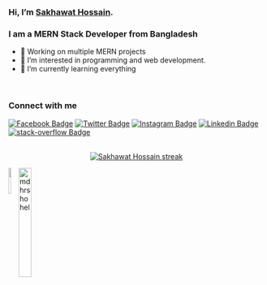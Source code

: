 ###  Hi, I’m [Sakhawat Hossain](https://drive.google.com/file/d/1BzpVoR3OadSYNQVzQEF8bMCx-N44GBnI/view).
### I am a MERN Stack Developer from Bangladesh
- 🔭 Working on multiple MERN projects
- 👀 I’m interested in programming and web development.
- 🌱 I’m currently learning everything

<br />

### Connect with me

[![Facebook Badge](https://img.shields.io/badge/Facebook-1877F2?style=for-the-badge&logo=facebook&logoColor=white)](https://facebook.com/shshakib2001)
[![Twitter Badge](https://img.shields.io/badge/Twitter-1DA1F2?style=for-the-badge&logo=twitter&logoColor=white)](https://twitter.com/imshshakib)
[![Instagram Badge](https://img.shields.io/badge/Instagram-E4405F?style=for-the-badge&logo=instagram&logoColor=white)](https://instagram.com/shshakib2001)
[![Linkedin Badge](https://img.shields.io/badge/LinkedIn-0077B5?style=for-the-badge&logo=linkedin&logoColor=white)](https://www.linkedin.com/in/shjsdev)
[![stack-overflow Badge](https://img.shields.io/badge/stack%20overflow-FE7A16?logo=stack-overflow&logoColor=white&style=for-the-badge)](https://stackoverflow.com/users/15192019/sakhawat-hossain)
<br />
<br />

<p align="center">
<a href="https://github.com/sakhawat9/github-readme-streak-stats">
<img title="🔥 Get streak stats for your profile at git.io/streak-stats" alt="Sakhawat Hossain streak" src="https://github-readme-streak-stats.herokuapp.com/?user=sakhawat9&theme=black-ice&hide_border=true&stroke=0000&background=060A0CD0"/></a>

</p>

<div style="display: flex">
<a width="50%" href="https://github.com/sakhawat9/github-readme-stats">
  <img width="49%" lign="center" src="https://github-readme-stats.vercel.app/api?username=sakhawat9&theme=github_dark&show_icons=true)](https://github.com/preetiParyani/github-readme-stats)" />
</a>
<a width="49%" href="https://github.com/sakhawat9/convoychat">
  <img width="50%" height="215px" align="left" src="https://github-readme-stats.vercel.app/api/top-langs?username=sakhawat9&show_icons=true&locale=en&layout=compact&theme=tokyonight" alt="mdhrshohel" />
</a>
</div>
